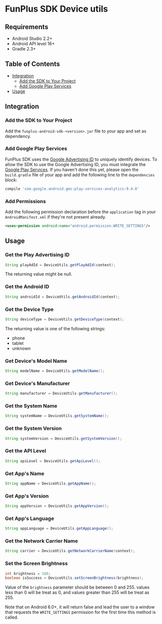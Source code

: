 # FunPlus SDK Device utils

## Requirements

- Android Studio 2.2+
- Android API level 16+
- Gradle 2.3+

## Table of Contents

- [Integration](#integration)
  - [Add the SDK to Your Project](#add-the-sdk-to-your-project)
  - [Add Google Play Services](#add-google-play-services)
- [Usage](#usage)

## Integration

### Add the SDK to Your Project

Add the `funplus-android-sdk-<version>.jar` file to your app and set as dependency.

### Add Google Play Services

FunPlus SDK uses the [Google Advertising ID](https://support.google.com/googleplay/android-developer/answer/6048248?hl=en) to uniquely identify devices. To allow the SDK to use the Google Advertising ID, you must integrate the [Google Play Services](http://developer.android.com/google/play-services/setup.html). If you haven't done this yet, please open the `build.gradle` file of your app and add the following line to the `dependencies` block:

```groovy
compile 'com.google.android.gms:play-services-analytics:9.4.0'
```

### Add Permissions

Add the following permission declaration before the `application` tag in your `AndroidManifest.xml` if they're not present already.

```xml
<uses-permission android:name="android.permission.WRITE_SETTINGS"/>
```

## Usage

### Get the Play Advertising ID

```java
String playAdId = DeviceUtils.getPlayAdId(context);
```

The returning value might be null.

### Get the Android ID

```java
String androidId = DeviceUtils.getAndroidId(context);
```

### Get the Device Type

```java
String deviceType = DeviceUtils.getDeviceType(context);
```

The returning value is one of the following strings:

* phone
* tablet
* unknown

### Get Device's Model Name

```java
String modelName = DeviceUtils.getModelName();
```

### Get Device's Manufacturer

```java
String manufacturer = DeviceUtils.getManufacturer();
```

### Get the System Name

```java
String systemName = DeviceUtils.getSystemName();
```

### Get the System Version

```java
String systemVersion = DeviceUtils.getSystemVersion();
```

### Get the API Level

```java
String apiLevel = DeviceUtils.getApiLevel();
```

### Get App's Name

```java
String appName = DeviceUtils.getAppName();
```

### Get App's Version

```java
String appVersion = DeviceUtils.getAppVersion();
```

### Get App's Language

```java
String appLanguage = DeviceUtils.getAppLanguage();
```

### Get the Network Carrier Name

```java
String carrier = DeviceUtils.getNetworkCarrierName(context);
```

### Set the Screen Brightness

```java
int brightness = 160;
boolean isSuccess = DeviceUtils.setScreenBrightness(brightness);
```

Value of the `brightness` parameter should be between 0 and 255. values less than 0 will be treat as 0, and values greater than 255 will be treat as 255.

Note that on Android 6.0+, it will return false and lead the user to a window that requests the `WRITE_SETTINGS` permission for the first time this method is called.